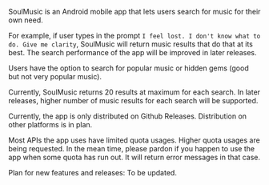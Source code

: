 SoulMusic is an Android mobile app that lets users search for music for their own need.

For example, if user types in the prompt `I feel lost. I don't know what to do. Give me clarity`, SoulMusic will return music results that do that at its best. The search performance of the app will be improved in later releases.

Users have the option to search for popular music or hidden gems (good but not very popular music).

Currently, SoulMusic returns 20 results at maximum for each search. In later releases, higher number of music results for each search will be supported.

Currently, the app is only distributed on Github Releases. Distribution on other platforms is in plan.

Most APIs the app uses have limited quota usages. Higher quota usages are being requested. In the mean time, please pardon if you happen to use the app when some quota has run out. It will return error messages in that case.

Plan for new features and releases: To be updated.

